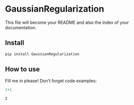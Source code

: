 GaussianRegularization
================

<!-- WARNING: THIS FILE WAS AUTOGENERATED! DO NOT EDIT! -->

This file will become your README and also the index of your
documentation.

## Install

``` sh
pip install GaussianRegularization
```

## How to use

Fill me in please! Don’t forget code examples:

``` python
1+1
```

    2
